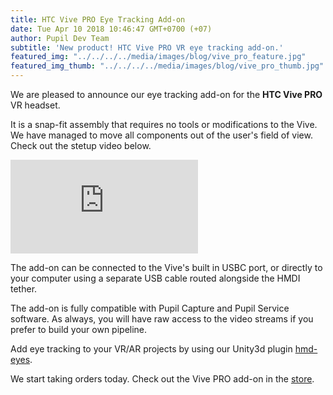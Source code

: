 ```yaml
--- 
title: HTC Vive PRO Eye Tracking Add-on 
date: Tue Apr 10 2018 10:46:47 GMT+0700 (+07) 
author: Pupil Dev Team 
subtitle: 'New product! HTC Vive PRO VR eye tracking add-on.' 
featured_img: "../../../../media/images/blog/vive_pro_feature.jpg"
featured_img_thumb: "../../../../media/images/blog/vive_pro_thumb.jpg"
---
```


We are pleased to announce our eye tracking add-on for the **HTC Vive PRO** VR headset. 

It is a snap-fit assembly that requires no tools or modifications to the Vive. We have managed to move all components out of the user's field of view. Check out the stetup video below. 

<div class="Feature-video-container-16by9">
	<iframe class="Feature-video" src="https://www.youtube.com/embed/ZRdWlmxBH30?rel=0&amp;showinfo=0" frameborder="0" allowfullscreen></iframe>
</div>

The add-on can be connected to the Vive's built in USBC port, or directly to your computer using a separate USB cable routed alongside the HMDI tether.

The add-on is fully compatible with Pupil Capture and Pupil Service software. As always, you will have raw access to the video streams if you prefer to build your own pipeline. 

Add eye tracking to your VR/AR projects by using our Unity3d plugin [hmd-eyes](https://github.com/pupil-labs/hmd-eyes). 

We start taking orders today. Check out the Vive PRO add-on in the [store](/store/#vr-ar).